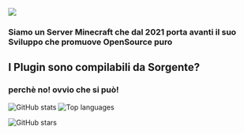 ![](https://cdn.discordapp.com/attachments/635067192873844766/965868313408307240/spongegameslogoorrizontale.png)

### Siamo un Server Minecraft che dal 2021 porta avanti il suo Sviluppo che promuove OpenSource puro

## I Plugin sono compilabili da Sorgente?

### perchè no! ovvio che si può!


<section id='stats'>
  
  ![GitHub stats](https://github-readme-stats.vercel.app/api?username=e-splat&show_icons=true&theme=tokyonight)
  ![Top languages](https://github-readme-stats.vercel.app/api/top-langs/?username=e-splat&layout=compact&theme=github_dark)

</section>

![GitHub stars](https://img.shields.io/github/stars/e-splat?logo=github&style=social)

